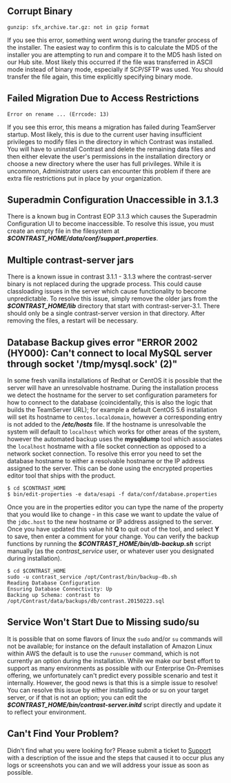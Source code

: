 <!--
title: "Troubleshooting the Installation"
description: "Common issues encountered by customers while installing the TeamServer EOP."
tags: "troubleshoot setup FAQ EOP installation migration flyway"
-->

## Corrupt Binary
````
gunzip: sfx_archive.tar.gz: not in gzip format
````

If you see this error, something went wrong during the transfer process of the installer. The easiest way to confirm this is to calculate the MD5 of the installer you are attempting to run and compare it to the MD5 hash listed on our Hub site. Most likely this occurred if the file was transferred in ASCII mode instead of binary mode, especially if SCP/SFTP was used. You should transfer the file again, this time explicitly specifying binary mode. 

## Failed Migration Due to Access Restrictions

````
Error on rename ... (Errcode: 13)
````

If you see this error, this means a migration has failed during TeamServer startup. Most likely, this is due to the current user having insufficient privileges to modify files in the directory in which Contrast was installed. You will have to uninstall Contrast and delete the remaining data files and then either elevate the user's permissions in the installation directory or choose a new directory where the user has full privileges. While it is uncommon, Administrator users can encounter this problem if there are extra file restrictions put in place by your organization.

## Superadmin Configuration Unaccessible in 3.1.3
There is a known bug in Contrast EOP 3.1.3 which causes the Superadmin Configuration UI to become inaccessible. To resolve this issue, you must create an empty file in the filesystem at ***$CONTRAST_HOME/data/conf/support.properties***. 

## Multiple contrast-server jars
There is a known issue in contrast 3.1.1 - 3.1.3 where the contrast-server binary is not replaced during the upgrade process. This could cause classloading issues in the server which cause functionality to become unpredictable. To resolve this issue, simply remove the older jars from the ***$CONTRAST_HOME/lib*** directory that start with contrast-server-3.1. There should only be a single contrast-server version in that directory. After removing the files, a restart will be necessary.

## Database Backup gives error "ERROR 2002 (HY000): Can't connect to local MySQL server through socket '/tmp/mysql.sock' (2)"
In some fresh vanilla installations of Redhat or CentOS it is possible that the server will have an unresolvable hostname. During the installation process we detect the hostname for the server to set configuration parameters for how to connect to the database (coincidentally, this is also the logic that builds the TeamServer URL); for example a default CentOS 5.6 installation will set its hostname to ```centos.localdomain```, however a corresponding entry is not added to the ***/etc/hosts*** file. If the hostname is unresolvable the system will default to ```localhost``` which works for other areas of the system, however the automated backup uses the **mysqldump** tool which associates the ```localhost``` hostname with a file socket connection as opposed to a network socket connection. To resolve this error you need to set the database hostname to either a resolvable hostname or the IP address assigned to the server. This can be done using the encrypted properties editor tool that ships with the product.

````
$ cd $CONTRAST_HOME 
$ bin/edit-properties -e data/esapi -f data/conf/database.properties 
````

Once you are in the properties editor you can type the name of the property that you would like to change - in this case we want to update the value of the ```jdbc.host``` to the new hostname or IP address assigned to the server. Once you have updated this value hit **Q** to quit out of the tool, and select **Y** to save, then enter a comment for your change. You can verify the backup functions by running the ***$CONTRAST_HOME/bin/db-backup.sh*** script manually (as the *contrast_service* user, or whatever user you designated during installation).

````
$ cd $CONTRAST_HOME
sudo -u contrast_service /opt/Contrast/bin/backup-db.sh
Reading Database Configuration
Ensuring Database Connectivity: Up
Backing up Schema: contrast to /opt/Contrast/data/backups/db/contrast.20150223.sql
````

## Service Won't Start Due to Missing sudo/su
It is possible that on some flavors of linux the ```sudo``` and/or ```su``` commands will not be available; for instance on the default installation of Amazon Linux within AWS the default is to use the ```runuser``` command, which is not currently an option during the installation. While we make our best effort to support as many environments as possible with our Enterprise On-Premises offering, we unfortunately can't predict every possible scenario and test it internally. However, the good news is that this is a simple issue to resolve! You can resolve this issue by either installing sudo or su on your target server, or if that is not an option; you can edit the ***$CONTRAST_HOME/bin/contrast-server.initd*** script directly and update it to reflect your environment. 

## Can't Find Your Problem?
Didn't find what you were looking for? Please submit a ticket to [Support](https://support.contrastsecurity.com/anonymous_requests/new) with a description of the issue and the steps that caused it to occur plus any logs or screenshots you can and we will address your issue as soon as possible. 
